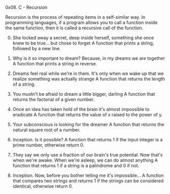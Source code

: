 0x08. C - Recursion

Recursion is the process of repeating items in a self-similar way. In programming languages, if a program allows you to call a function inside the same function, then it is called a recursive call of the function.

0. She locked away a secret, deep inside herself, something she once knew to be true... but chose to forget
	A function that prints a string, followed by a new line.
	
1. Why is it so important to dream? Because, in my dreams we are together
	A function that prints a string in reverse.
	
2. Dreams feel real while we're in them. It's only when we wake up that we realize something was actually strange
	A function that returns the length of a string.
	
3. You mustn't be afraid to dream a little bigger, darling
	A function that returns the factorial of a given number.
	
4. Once an idea has taken hold of the brain it's almost impossible to eradicate
	A function that returns the value of x raised to the power of y.
	
5. Your subconscious is looking for the dreamer
	A function that returns the natural square root of a number.
	
6. Inception. Is it possible?
	A function that returns 1 if the input integer is a prime number, otherwise return 0.
	
7. They say we only use a fraction of our brain's true potential. Now that's when we're awake. When we're asleep, we can do almost anything
	A function that returns 1 if a string is a palindrome and 0 if not.
	
8. Inception. Now, before you bother telling me it's impossible...
	A function that compares two strings and returns 1 if the strings can be considered identical, otherwise return 0.
